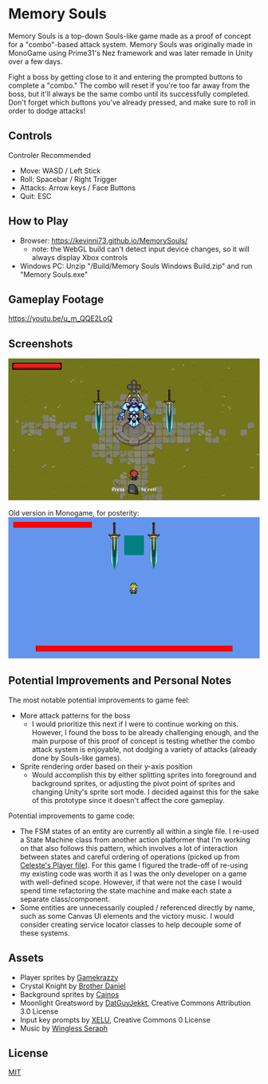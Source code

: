 # Memory Souls

Memory Souls is a top-down Souls-like game made as a proof of concept for a "combo"-based attack system. Memory Souls was originally made in MonoGame using Prime31's Nez framework and was later remade in Unity over a few days.

Fight a boss by getting close to it and entering the prompted buttons to complete a "combo." The combo will reset if you're too far away from the boss, but it'll always be the same combo until its successfully completed. Don't forget which buttons you've already pressed, and make sure to roll in order to dodge attacks!

## Controls
Controler Recommended

- Move: WASD / Left Stick
- Roll: Spacebar / Right Trigger
- Attacks: Arrow keys / Face Buttons
- Quit: ESC

## How to Play
- Browser: https://kevinni73.github.io/MemorySouls/
    - note: the WebGL build can't detect input device changes, so it will always display Xbox controls
- Windows PC: Unzip "/Build/Memory Souls Windows Build.zip" and run "Memory Souls.exe"

## Gameplay Footage
https://youtu.be/u_m_QQE2LoQ

## Screenshots
![](Screenshots/game.png)

Old version in Monogame, for posterity:
![](Screenshots/old_game.png)

## Potential Improvements and Personal Notes
The most notable potential improvements to game feel:
- More attack patterns for the boss
    - I would prioritize this next if I were to continue working on this. However, I found the boss to be already challenging enough, and the main purpose of this proof of concept is testing whether the combo attack system is enjoyable, not dodging a variety of attacks (already done by Souls-like games).
- Sprite rendering order based on their y-axis position
    - Would accomplish this by either splitting sprites into foreground and background sprites, or adjusting the pivot point of sprites and changing Unity's sprite sort mode. I decided against this for the sake of this prototype since it doesn't affect the core gameplay.

Potential improvements to game code:
- The FSM states of an entity are currently all within a single file. I re-used a State Machine class from another action platformer that I'm working on that also follows this pattern, which involves a lot of interaction between states and careful ordering of operations (picked up from [Celeste's Player file](https://github.com/NoelFB/Celeste/tree/master/Source/Player)). For this game I figured the trade-off of re-using my existing code was worth it as I was the only developer on a game with well-defined scope. However, if that were not the case I would spend time refactoring the state machine and make each state a separate class/component.
- Some entities are unnecessarily coupled / referenced directly by name, such as some Canvas UI elements and the victory music. I would consider creating service locator classes to help decouple some of these systems.

## Assets
- Player sprites by [Gamekrazzy](https://gamekrazzy.itch.io/8-direction-top-down-character)
- Crystal Knight by [Brother Daniel](https://brotherdaniel.itch.io/crystal-knight)
- Background sprites by [Cainos](https://cainos.itch.io/pixel-art-top-down-basic)
- Moonlight Greatsword by [DatGuyJekkt](https://www.deviantart.com/datguyjekkt/art/PIXEL-ART-Dark-Souls-Moonlight-Greatsword-795459841), Creative Commons Attribution 3.0 License
- Input key prompts by [XELU](https://thoseawesomeguys.com/prompts/), Creative Commons 0 License
- Music by [Wingless Seraph](https://wingless-seraph.net/en/material-music_boss.html)

## License
[MIT](https://choosealicense.com/licenses/mit/)